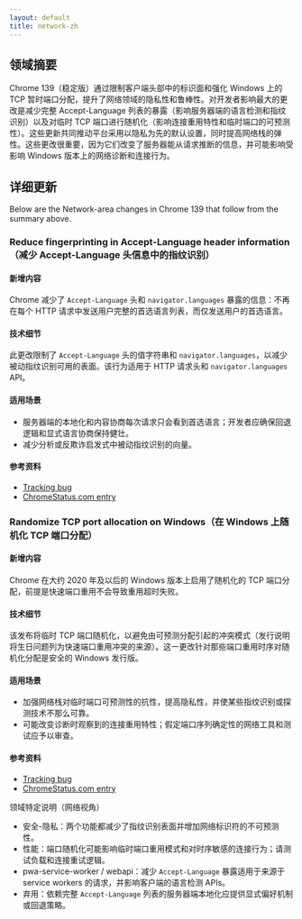 ```yaml
---
layout: default
title: network-zh
---
```


## 领域摘要

Chrome 139（稳定版）通过限制客户端头部中的标识面和强化 Windows 上的 TCP 暂时端口分配，提升了网络领域的隐私性和鲁棒性。对开发者影响最大的更改是减少完整 Accept-Language 列表的暴露（影响服务器端的语言检测和指纹识别）以及对临时 TCP 端口进行随机化（影响连接重用特性和临时端口的可预测性）。这些更新共同推动平台采用以隐私为先的默认设置，同时提高网络栈的弹性。这些更改很重要，因为它们改变了服务器能从请求推断的信息，并可能影响受影响 Windows 版本上的网络诊断和连接行为。

## 详细更新

Below are the Network-area changes in Chrome 139 that follow from the summary above.

### Reduce fingerprinting in Accept-Language header information（减少 Accept-Language 头信息中的指纹识别）

#### 新增内容
Chrome 减少了 `Accept-Language` 头和 `navigator.languages` 暴露的信息：不再在每个 HTTP 请求中发送用户完整的首选语言列表，而仅发送用户的首选语言。

#### 技术细节
此更改限制了 `Accept-Language` 头的值字符串和 `navigator.languages`，以减少被动指纹识别可用的表面。该行为适用于 HTTP 请求头和 `navigator.languages` API。

#### 适用场景
- 服务器端的本地化和内容协商每次请求只会看到首选语言；开发者应确保回退逻辑和显式语言协商保持健壮。
- 减少分析或反欺诈启发式中被动指纹识别的向量。

#### 参考资料
- [Tracking bug](https://issues.chromium.org/issues/1306905)
- [ChromeStatus.com entry](https://chromestatus.com/feature/5188040623390720)

### Randomize TCP port allocation on Windows（在 Windows 上随机化 TCP 端口分配）

#### 新增内容
Chrome 在大约 2020 年及以后的 Windows 版本上启用了随机化的 TCP 端口分配，前提是快速端口重用不会导致重用超时失败。

#### 技术细节
该发布将临时 TCP 端口随机化，以避免由可预测分配引起的冲突模式（发行说明将生日问题列为快速端口重用冲突的来源）。这一更改针对那些端口重用时序对随机化分配是安全的 Windows 发行版。

#### 适用场景
- 加强网络栈对临时端口可预测性的抗性，提高隐私性，并使某些指纹识别或探测技术不那么可靠。
- 可能改变诊断时观察到的连接重用特性；假定端口序列确定性的网络工具和测试应予以审查。

#### 参考资料
- [Tracking bug](https://issues.chromium.org/issues/40744069)
- [ChromeStatus.com entry](https://chromestatus.com/feature/5106900286570496)

领域特定说明（网络视角）
- 安全-隐私：两个功能都减少了指纹识别表面并增加网络标识符的不可预测性。
- 性能：端口随机化可能影响临时端口重用模式和对时序敏感的连接行为；请测试负载和连接重试逻辑。
- pwa-service-worker / webapi：减少 `Accept-Language` 暴露适用于来源于 service workers 的请求，并影响客户端的语言检测 APIs。
- 弃用：依赖完整 `Accept-Language` 列表的服务器端本地化应提供显式偏好机制或回退策略。
